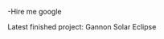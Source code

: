 -Hire me google

Latest finished project:
Gannon Solar Eclipse


<!---
rallenalle68/rallenalle68 is a ✨ special ✨ repository because its `README.md` (this file) appears on your GitHub profile.
You can click the Preview link to take a look at your changes.
--->

